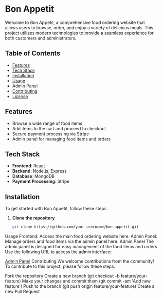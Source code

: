 # Bon Appetit

Welcome to Bon Appetit, a comprehensive food ordering website that allows users to browse, order, and enjoy a variety of delicious meals. This project utilizes modern technologies to provide a seamless experience for both customers and administrators.

## Table of Contents

- [Features](#features)
- [Tech Stack](#tech-stack)
- [Installation](#installation)
- [Usage](#usage)
- [Admin Panel](#admin-panel)
- [Contributing](#contributing)
- [License](#license)

## Features

- Browse a wide range of food items
- Add items to the cart and proceed to checkout
- Secure payment processing via Stripe
- Admin panel for managing food items and orders

## Tech Stack

- **Frontend**: React
- **Backend**: Node.js, Express
- **Database**: MongoDB
- **Payment Processing**: Stripe

## Installation

To get started with Bon Appetit, follow these steps:

1. **Clone the repository**

   ```bash
   git clone https://github.com/your-username/bon-appetit.git

Usage
Frontend: Access the main food ordering website here.
Admin Panel: Manage orders and food items via the admin panel here.
Admin Panel
The admin panel is designed for easy management of the food items and orders. Use the following URL to access the admin interface:

[Admin Panel](https://bon-appetit-admin.vercel.app)
Contributing
We welcome contributions from the community! To contribute to this project, please follow these steps:

Fork the repository
Create a new branch (git checkout -b feature/your-feature)
Make your changes and commit them (git commit -am 'Add new feature')
Push to the branch (git push origin feature/your-feature)
Create a new Pull Request
